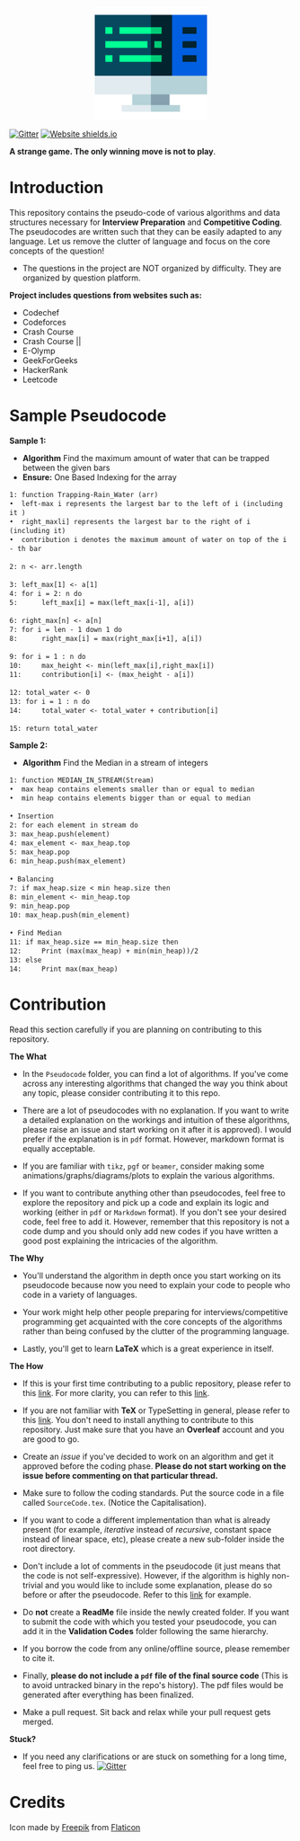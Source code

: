 <p align="center">
  <img width="200" height="200" src="Images/Icon.png">
</p>

[![Gitter](https://badges.gitter.im/algorithmic-pseudocode/community.svg)](https://gitter.im/algorithmic-pseudocode/community?utm_source=badge&utm_medium=badge&utm_campaign=pr-badge) [![Website shields.io](https://img.shields.io/website-up-down-green-red/http/shields.io.svg)](https://just-a-visitor.github.io/) 

**A strange game. The only winning move is not to play**.

# Introduction
This repository contains the pseudo-code of various algorithms and data structures necessary for **Interview Preparation** and **Competitive Coding**. The pseudocodes are written such that they can be easily adapted to any language. Let us remove the clutter of language and focus on the core concepts of the question!

* The questions in the project are NOT organized by difficulty. They are organized by question platform. 

**Project includes questions from websites such as:**

* Codechef
* Codeforces
* Crash Course
* Crash Course ||
* E-Olymp
* GeekForGeeks
* HackerRank
* Leetcode


# Sample Pseudocode

**Sample 1:**
* **Algorithm** Find the maximum amount of water that can be trapped between the given bars
* **Ensure:** One Based Indexing for the array

```
1: function Trapping-Rain_Water (arr)
•  left-max i represents the largest bar to the left of i (including it )
•  right_maxli] represents the largest bar to the right of i (including it)
•  contribution i denotes the maximum amount of water on top of the i - th bar

2: n <- arr.length

3: left_max[1] <- a[1]
4: for i = 2: n do
5:      left_max[i] = max(left_max[i-1], a[i])

6: right_max[n] <- a[n]
7: for i = len - 1 down 1 do 
8:      right_max[i] = max(right_max[i+1], a[i])

9: for i = 1 : n do
10:     max_height <- min(left_max[i],right_max[i])  
11:     contribution[i] <- (max_height - a[i])

12: total_water <- 0
13: for i = 1 : n do
14:     total_water <- total_water + contribution[i]

15: return total_water
```

**Sample 2:**
* **Algorithm** Find the Median in a stream of integers

```
1: function MEDIAN_IN_STREAM(Stream)
•  max heap contains elements smaller than or equal to median
•  min heap contains elements bigger than or equal to median

• Insertion
2: for each element in stream do
3: max_heap.push(element)
4: max_element <- max_heap.top
5: max_heap.pop
6: min_heap.push(max_element)

• Balancing
7: if max_heap.size < min heap.size then
8: min_element <- min_heap.top
9: min_heap.pop
10: max_heap.push(min_element)

• Find Median
11: if max_heap.size == min_heap.size then
12:     Print (max(max_heap) + min(min_heap))/2
13: else
14:     Print max(max_heap)
```


# Contribution
Read this section carefully if you are planning on contributing to this repository. 

**The What**

* In the `Pseudocode` folder, you can find a lot of algorithms. If you've come across any interesting algorithms that changed the way you think about any topic, please consider contributing it to this repo.

* There are a lot of pseudocodes with no explanation. If you want to write a detailed explanation on the workings and intuition of these algorithms, please raise an issue and start working on it after it is approved). I would prefer if the explanation is in `pdf` format. However, markdown format is equally acceptable.

* If you are familiar with `tikz`, `pgf` or `beamer`, consider making some animations/graphs/diagrams/plots to explain the various algorithms.

* If you want to contribute anything other than pseudocodes, feel free to explore the repository and pick up a code and explain its logic and working (either in `pdf` or `Markdown` format).  If you don't see your desired code, feel free to add it. However, remember that this repository is not a code dump and you should only add new codes if you have written a good post explaining the intricacies of the algorithm.

**The Why**

* You'll understand the algorithm in depth once you start working on its pseudocode because now you need to explain your code to people who code in a variety of languages. 

* Your work might help other people preparing for interviews/competitive programming get acquainted with the core concepts of the algorithms rather than being confused by the clutter of the programming language.

* Lastly, you'll get to learn **LaTeX** which is a great experience in itself. 

**The How**

* If this is your first time contributing to a public repository, please refer to this [link](https://akrabat.com/the-beginners-guide-to-contributing-to-a-github-project/). For more clarity, you can refer to this [link](https://github.com/MarcDiethelm/contributing).

* If you are not familiar with **TeX** or TypeSetting in general, please refer to this [link](https://www.overleaf.com/learn/latex/Learn_LaTeX_in_30_minutes). You don't need to install anything to contribute to this repository. Just make sure that you have an **Overleaf** account and you are good to go.

* Create an _issue_ if you've decided to work on an algorithm and get it approved before the coding phase. **Please do not start working on the issue before commenting on that particular thread.**

* Make sure to follow the coding standards. Put the source code in a file called `SourceCode.tex`. (Notice the Capitalisation).

* If you want to code a different implementation than what is already present (for example, _iterative_ instead of _recursive_, constant space instead of linear space, etc), please create a new sub-folder inside the root directory.

* Don't include a lot of comments in the pseudocode (it just means that the code is not self-expressive). However, if the algorithm is highly non-trivial and you would like to include some explanation, please do so before or after the pseudocode. Refer to this [link](Pseudocode/Heaps/Median%20in%20a%20Stream%20of%20Integers/Median%20in%20Stream.pdf) for example. 

* Do **not** create a **ReadMe** file inside the newly created folder. If you want to submit the code with which you tested your pseudocode, you can add it in the **Validation Codes** folder following the same hierarchy.

* If you borrow the code from any online/offline source, please remember to cite it.

* Finally, **please do not include a `pdf` file of the final source code** (This is to avoid untracked binary in the repo's history). The pdf files would be generated after everything has been finalized.

* Make a pull request. Sit back and relax while your pull request gets merged.

**Stuck?**
  * If you need any clarifications or are stuck on something for a long time, feel free to ping us. [![Gitter](https://badges.gitter.im/algorithmic-pseudocode/community.svg)](https://gitter.im/algorithmic-pseudocode/community?utm_source=badge&utm_medium=badge&utm_campaign=pr-badge)


# Credits
Icon made by [Freepik](https://www.flaticon.com/authors/freepik) from [Flaticon](https://www.flaticon.com)
